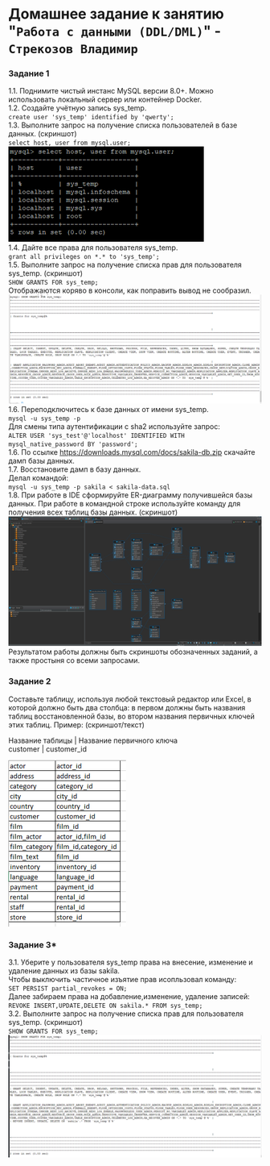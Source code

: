 # Домашнее задание к занятию "`Работа с данными (DDL/DML)`" - `Стрекозов Владимир`

### Задание 1
  
1.1. Поднимите чистый инстанс MySQL версии 8.0+. Можно использовать локальный сервер или контейнер Docker.  
1.2. Создайте учётную запись sys_temp.  
`create user 'sys_temp' identified by 'qwerty';`  
1.3. Выполните запрос на получение списка пользователей в базе данных. (скриншот)  
`select host, user from mysql.user;`  
![](https://github.com/Svalker1989/working_with_data/blob/main/Z1.3.PNG)  
1.4. Дайте все права для пользователя sys_temp.  
`grant all privileges on *.* to 'sys_temp';`  
1.5. Выполните запрос на получение списка прав для пользователя sys_temp. (скриншот)   
`SHOW GRANTS FOR sys_temp;`  
Отображаются коряво в консоли, как поправить вывод не сообразил.  
![](https://github.com/Svalker1989/working_with_data/blob/main/Z1.5.PNG)  
1.6. Переподключитесь к базе данных от имени sys_temp.  
`mysql -u sys_temp -p`  
Для смены типа аутентификации с sha2 используйте запрос:  
`ALTER USER 'sys_test'@'localhost' IDENTIFIED WITH mysql_native_password BY 'password';`  
1.6. По ссылке https://downloads.mysql.com/docs/sakila-db.zip скачайте дамп базы данных.  
1.7. Восстановите дамп в базу данных.  
Делал командой:  
`mysql -u sys_temp -p sakila < sakila-data.sql`  
1.8. При работе в IDE сформируйте ER-диаграмму получившейся базы данных. При работе в командной строке используйте команду для получения всех таблиц базы данных. (скриншот)  
![](https://github.com/Svalker1989/working_with_data/blob/main/Z1.8.PNG)  
Результатом работы должны быть скриншоты обозначенных заданий, а также простыня со всеми запросами.  
 
### Задание 2
Составьте таблицу, используя любой текстовый редактор или Excel, в которой должно быть два столбца: в первом должны быть названия таблиц восстановленной базы, во втором названия первичных ключей этих таблиц. Пример: (скриншот/текст)  
   
Название таблицы | Название первичного ключа  
customer         | customer_id  
  
![](https://github.com/Svalker1989/working_with_data/blob/main/Z2.PNG)  
  
### Задание 3*
3.1. Уберите у пользователя sys_temp права на внесение, изменение и удаление данных из базы sakila.  
Чтобы выключить частичное изъятие прав исопльзовал команду:  
`SET PERSIST partial_revokes = ON;`  
Далее забираем права на добавление,изменение, удаление записей:  
`REVOKE INSERT,UPDATE,DELETE ON sakila.* FROM sys_temp;`  
3.2. Выполните запрос на получение списка прав для пользователя sys_temp. (скриншот)  
`SHOW GRANTS FOR sys_temp;`
![](https://github.com/Svalker1989/working_with_data/blob/main/Z3.PNG) 
